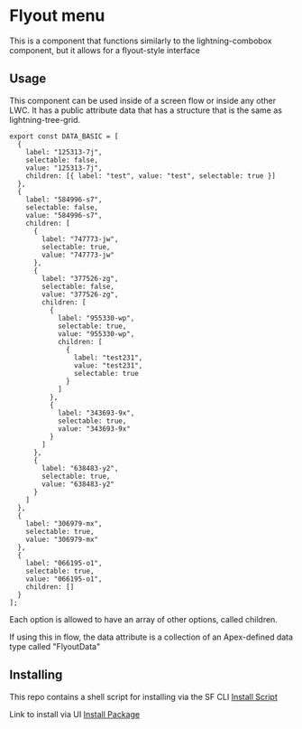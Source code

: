 # Flyout menu

This is a component that functions similarly to the lightning-combobox component, but it allows for a flyout-style interface

## Usage

This component can be used inside of a screen flow or inside any other LWC. It has a public attribute data that has a structure that is the same as lightning-tree-grid.
```
export const DATA_BASIC = [
  {
    label: "125313-7j",
    selectable: false,
    value: "125313-7j",
    children: [{ label: "test", value: "test", selectable: true }]
  },
  {
    label: "584996-s7",
    selectable: false,
    value: "584996-s7",
    children: [
      {
        label: "747773-jw",
        selectable: true,
        value: "747773-jw"
      },
      {
        label: "377526-zg",
        selectable: false,
        value: "377526-zg",
        children: [
          {
            label: "955330-wp",
            selectable: true,
            value: "955330-wp",
            children: [
              {
                label: "test231",
                value: "test231",
                selectable: true
              }
            ]
          },
          {
            label: "343693-9x",
            selectable: true,
            value: "343693-9x"
          }
        ]
      },
      {
        label: "638483-y2",
        selectable: true,
        value: "638483-y2"
      }
    ]
  },
  {
    label: "306979-mx",
    selectable: true,
    value: "306979-mx"
  },
  {
    label: "066195-o1",
    selectable: true,
    value: "066195-o1",
    children: []
  }
];
```
Each option is allowed to have an array of other options, called children.

If using this in flow, the data attribute is a collection of an Apex-defined data type called "FlyoutData"

## Installing
This repo contains a shell script for installing via the SF CLI
[Install Script](install-package.sh)

Link to install via UI
[Install Package](https://login.salesforce.com/packaging/installPackage.apexp?p0=04tDn000000nHGHIA2)
